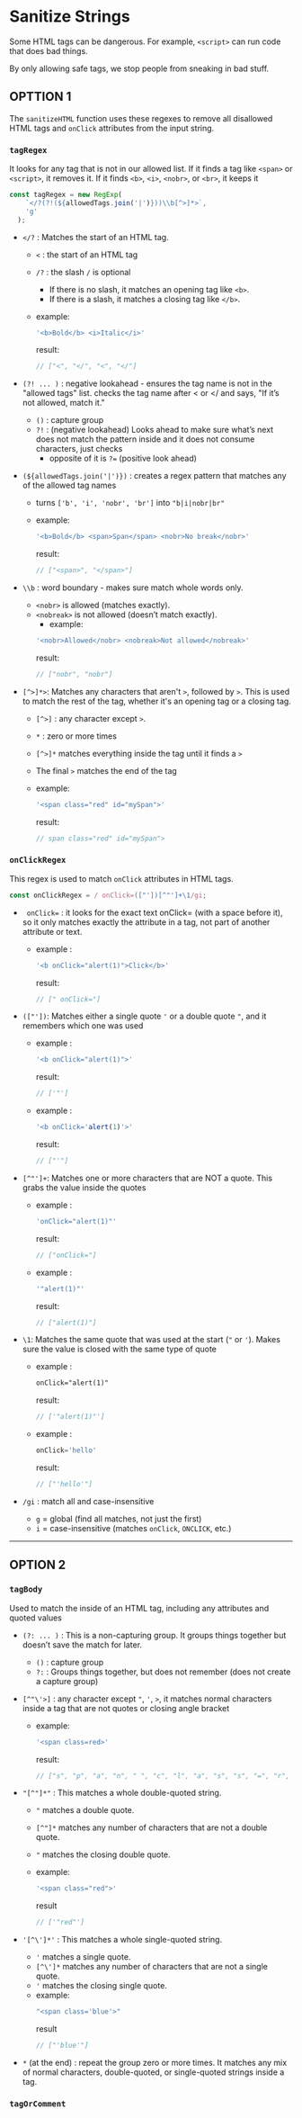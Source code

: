 # Sanitize Strings
Some HTML tags can be dangerous. For example, `<script>` can run code that does bad things.

By only allowing safe tags, we stop people from sneaking in bad stuff.

## OPTTION 1

The `sanitizeHTML` function uses these regexes to remove all disallowed HTML tags and `onClick` attributes from the input string.

### `tagRegex`

It looks for any tag that is not in our allowed list. If it finds a tag like `<span>` or `<script>`, it removes it.
If it finds `<b>`, `<i>`, `<nobr>`, or `<br>`, it keeps it

```ts
const tagRegex = new RegExp(
    `</?(?!(${allowedTags.join('|')}))\\b[^>]*>`,
    'g'
  );
```

- `</?` : Matches the start of an HTML tag.
    - `<` : the start of an HTML tag
    - `/?` : the slash `/` is optional
        - If there is no slash, it matches an opening tag like `<b>`.
        - If there is a slash, it matches a closing tag like `</b>`.
        
    - example:
        ```ts
        '<b>Bold</b> <i>Italic</i>'
        ```
        result:
        ```ts
        // ["<", "</", "<", "</"]
        ```

- `(?! ... )` : negative lookahead - ensures the tag name is not in the "allowed tags" list. checks the tag name after < or </ and says, "If it’s not allowed, match it."
    - `()` : capture group
    - `?!` : (negative lookahead) Looks ahead to make sure what’s next does not match the pattern inside and it does not consume characters, just checks
        - opposite of it is `?=` (positive look ahead)

- `(${allowedTags.join('|')})` : creates a regex pattern that matches any of the allowed tag names
    - turns `['b', 'i', 'nobr', 'br']` into `"b|i|nobr|br"`

    - example:
        ```ts
        '<b>Bold</b> <span>Span</span> <nobr>No break</nobr>'
        ```
        result:
        ```ts
        // ["<span>", "</span>"]
        ```

- `\\b` : word boundary - makes sure match whole words only.
    - `<nobr>` is allowed (matches exactly).
    - `<nobreak>` is not allowed (doesn’t match exactly).
        - example:
        ```ts
        '<nobr>Allowed</nobr> <nobreak>Not allowed</nobreak>'
        ```
        result:
        ```ts
        // ["nobr", "nobr"]
        ```

- `[^>]*>`: Matches any characters that aren't `>`, followed by `>`. This is used to match the rest of the tag, whether it's an opening tag or a closing tag.
    - `[^>]` : any character except `>`.
    - `*` : zero or more times
    - `[^>]*` matches everything inside the tag until it finds a `>`
    - The final `>` matches the end of the tag

    - example:
        ```ts
        '<span class="red" id="mySpan">'
        ```
        result:
        ```ts
        // span class="red" id="mySpan">
        ```


### `onClickRegex`

This regex is used to match `onClick` attributes in HTML tags.

```ts
const onClickRegex = / onClick=(["'])[^"']+\1/gi;
```

- ` onClick=` : it looks for the exact text  onClick= (with a space before it), so it only matches exactly the attribute in a tag, not part of another attribute or text.
    - example : 
        ```ts
        '<b onClick="alert(1)">Click</b>'
        ```
        result:
        ```ts
        // [" onClick="]
        ```

- `(["'])`: Matches either a single quote `'` or a double quote `"`, and it remembers which one was used
    - example : 
        ```ts
        '<b onClick="alert(1)">'
        ```
        result:
        ```ts
        // ['"']
        ```
    - example : 
        ```ts
        '<b onClick='alert(1)'>'
        ```
        result:
        ```ts
        // ["'"]
        ```

- `[^"']+`: Matches one or more characters that are NOT a quote.
This grabs the value inside the quotes
    - example : 
        ```ts
        'onClick="alert(1)"'
        ```
        result:
        ```ts
        // ["onClick="]
        ```
    - example : 
        ```ts
        '"alert(1)"'
        ```
        result:
        ```ts
        // ["alert(1)"]
        ```

- `\1`: Matches the same quote that was used at the start (`"` or `'`).
Makes sure the value is closed with the same type of quote
    - example : 
        ```html
        onClick="alert(1)"
        ```
        result:
        ```ts
        // ['"alert(1)"']
        ```
    - example : 
        ```ts
        onClick='hello'
        ```
        result:
        ```ts
        // ["'hello'"]
        ```

- `/gi` : match all and case-insensitive
    - `g` = global (find all matches, not just the first)
    - `i` = case-insensitive (matches `onClick`, `ONCLICK`, etc.)


---

## OPTION 2

### `tagBody`
Used to match the inside of an HTML tag, including any attributes and quoted values

- `(?: ... )` : This is a non-capturing group. It groups things together but doesn’t save the match for later.
    - `()` : capture group
    - `?:` : Groups things together, but does not remember (does not create a capture group)

- `[^"\'>]` : any character except `"`, `'`, `>`, it matches normal characters inside a tag that are not quotes or closing angle bracket
    - example:
        ```ts
        '<span class=red>'
        ```
        result:
        ```ts
        // ["s", "p", "a", "n", " ", "c", "l", "a", "s", "s", "=", "r", "e", "d"]
        ```

- `"[^"]*"` : This matches a whole double-quoted string.
    - `"` matches a double quote.
    - `[^"]*` matches any number of characters that are not a double quote.
    - `"` matches the closing double quote.

    - example:
        ```ts
        '<span class="red">'
        ```
        result
        ```ts
        // ['"red"']
        ```

- `'[^\']*'` : This matches a whole single-quoted string.
    - `'` matches a single quote.
    - `[^\']*` matches any number of characters that are not a single quote.
    - `'` matches the closing single quote.
    - example:
        ```ts
        "<span class='blue'>"
        ```
        result
        ```ts
        // ["'blue'"]
        ```

- `*` (at the end) : repeat the group zero or more times. It matches any mix of normal characters, double-quoted, or single-quoted strings inside a tag.

### `tagOrComment`

